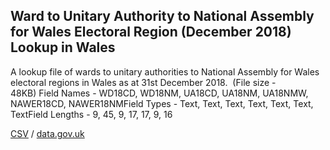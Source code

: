 ## Ward to Unitary Authority to National Assembly for Wales Electoral Region (December 2018) Lookup in Wales

A lookup file of wards to unitary authorities to National Assembly for Wales electoral regions in Wales as at 31st December 2018.  (File size - 48KB) Field Names - WD18CD, WD18NM, UA18CD, UA18NM, UA18NMW, NAWER18CD, NAWER18NMField Types - Text, Text, Text, Text, Text, Text, TextField Lengths - 9, 45, 9, 17, 17, 9, 16

[CSV](csv/157.csv) / [data.gov.uk](https://data.gov.uk/dataset/66c25228-6163-43e6-beff-d784f708fdd5/ward-to-unitary-authority-to-national-assembly-for-wales-electoral-region-december-2018-lookup-in-wales)


